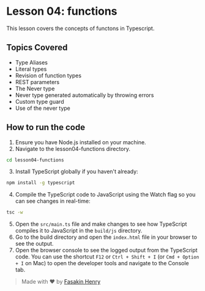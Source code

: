 # Lesson 04: functions

This lesson covers the concepts of functons in Typescript.

## Topics Covered

- Type Aliases
- Literal types
- Revision of function types
- REST parameters
- The Never type
- Never type generated automatically by throwing errors
- Custom type guard
- Use of the never type

## How to run the code

1. Ensure you have Node.js installed on your machine.
2. Navigate to the lesson04-functions directory.

```bash
cd lesson04-functions
```
3. Install TypeScript globally if you haven't already:

```bash
npm install -g typescript
```
4. Compile the TypeScript code to JavaScript using the Watch flag so you can see changes in real-time:

```bash
tsc -w
```
5. Open the `src/main.ts` file and make changes to see how TypeScript compiles it to JavaScript in the `build/js` directory.
6. Go to the build directory and open the `index.html` file in your browser to see the output.
7. Open the browser console to see the logged output from the TypeScript code. You can use the shortcut `F12` or `Ctrl + Shift + I` (or `Cmd + Option + I` on Mac) to open the developer tools and navigate to the Console tab.

> Made with ❤️ by [Fasakin Henry](https://github.com/fasakinhenry)
